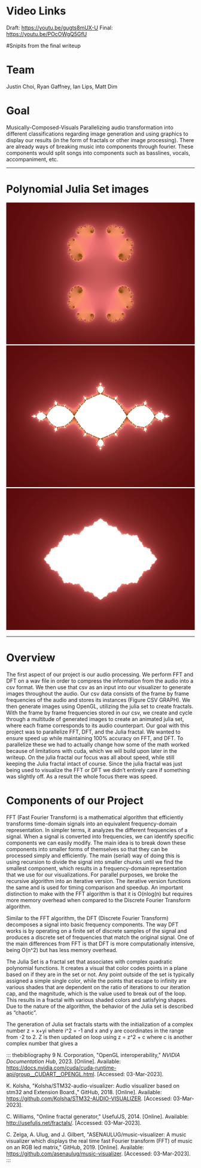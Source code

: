# Video Links
Draft: https://youtu.be/gugts8mUX-U
Final: https://youtu.be/POcOWgQ5GfU

#Snipits from the final writeup
# Team

Justin Choi, Ryan Gaffney, Ian Lips, Matt Dim

# Goal

Musically-Composed-Visuals Parallelizing audio transformation into
different classifications regarding image generation and using graphics
to display our results (in the form of fractals or other image
processing). There are already ways of breaking music into components
through fourier. These components would split songs into components such
as basslines, vocals, accompaniment, etc.

  ---------------------------- ---------------------------- ---------------------------- -- -- --
# Polynomial Julia Set images
  ![image](/Latex/imgs/image1.png)    ![image](/Latex/imgs/image2.png)   ![image](/Latex/imgs/image3.png)        
  ---------------------------- ---------------------------- ---------------------------- -- -- --

# Overview
  The first aspect of our project is our audio processing. We perform FFT and DFT on a wav file in order to compress the information from the audio into a csv format. We then use that csv as an input into our visualizer to generate images throughout the audio. Our csv data consists of the frame by frame frequencies of the audio and stores its instances (Figure CSV GRAPH). We then generate images using OpenGL, utilizing the julia set to create fractals. With the frame by frame frequencies stored in our csv, we create and cycle through a multitude of generated images to create an animated julia set, where each frame corresponds to its audio counterpart. Our goal with this project was to parallelize FFT, DFT, and the Julia fractal. We wanted to ensure speed up while maintaining 100% accuracy on FFT, and DFT. To parallelize these we had to actually change how some of the math worked because of limitations with cuda, which we will build upon later in the writeup. On the julia fractal our focus was all about speed, while still keeping the Julia fractal intact of course. Since the julia fractal was just being used to visualize the FFT or DFT we didn’t entirely care if something was slightly off. As a result the whole focus there was speed. 

# Components of our Project

FFT (Fast Fourier Transform) is a mathematical algorithm that efficiently transforms time-domain signals into an equivalent frequency-domain representation. In simpler terms, it analyzes the different frequencies of a signal. When a signal is converted into frequencies, we can identify specific components we can easily modify. The main idea is to break down these components into smaller forms of themselves so that they can be processed simply and efficiently. The main (serial) way of doing this is using recursion to divide the signal into smaller chunks until we find the smallest component, which results in a frequency-domain representation that we use for our visualizations. For parallel purposes, we broke the recursive algorithm into an iterative version. The iterative version functions the same and is used for timing comparison and speedup. An important distinction to make with the FFT algorithm is that it is O(nlog(n) but requires more memory overhead when compared to the Discrete Fourier Transform algorithm.

Similar to the FFT algorithm, the DFT (Discrete Fourier Transform) decomposes a signal into basic frequency components. The way DFT works is by operating on a finite set of discrete samples of the signal and produces a discrete set of frequencies that match the original signal. One of the main differences from FFT is that DFT is more computationally intensive, being O(n^2) but has less memory overhead.

The Julia Set is a fractal set that associates with complex quadratic polynomial functions. It creates a visual that color codes points in a plane based on if they are in the set or not. Any point outside of the set is typically assigned a simple single color, while the points that escape to infinity are various shades that are dependent on the ratio of iterations to our iteration cap, and the magnitude, which is the value used to break out of the loop. This results in a fractal with various shaded colors and satisfying shapes. Due to the nature of the algorithm, the behavior of the Julia set is described as “chaotic”.

The generation of Julia set fractals starts with the initialization of a complex number z = x+yi where i^2 = -1 and x and y are coordinates in the range from -2 to 2. Z is then updated on loop using z = z^2 + c where c is another complex number that gives a 

::: thebibliography
9 N. Corporation, "OpenGL interoperability," *NVIDIA Documentation Hub*,
2023. \[Online\]. Available:
<https://docs.nvidia.com/cuda/cuda-runtime-api/group__CUDART__OPENGL.html>.
\[Accessed: 03-Mar-2023\].

K. Kolsha, "Kolsha/STM32-audio-visualizer: Audio visualizer based on
stm32 and Extension Board.," GitHub, 2018. \[Online\]. Available:
<https://github.com/Kolsha/STM32-AUDIO-VISUALIZER>. \[Accessed:
03-Mar-2023\].

C. Williams, "Online fractal generator," UsefulJS, 2014. \[Online\].
Available: <http://usefuljs.net/fractals/>. \[Accessed: 03-Mar-2023\].

C. Zelga, A. Ulug, and J. Gilbert, "ASENAULUG/music-visualizer: A music
visualizer which displays the real time fast Fourier transform (FFT) of
music on an RGB led matrix," GitHub, 2019. \[Online\]. Available:
<https://github.com/asenaulug/music-visualizer>. \[Accessed:
03-Mar-2023\].
:::
